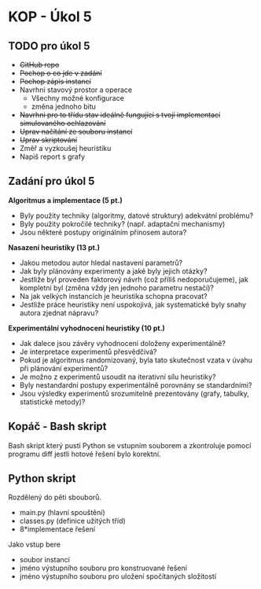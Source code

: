 KOP - Úkol 5
============
## TODO pro úkol 5
- ~~GitHub repo~~
- ~~Pochop o co jde v zadání~~
- ~~Pochop zápis instancí~~ 
- Navrhni stavový prostor a operace
  - Všechny možné konfigurace
  - změna jednoho bitu  
- ~~Navrhni pro to třídu stav ideálně fungující s tvojí implementací simulovaného ochlazování~~ 
- ~~Uprav načítání ze souboru instancí~~ 
- ~~Uprav skriptování~~ 
- Změř a vyzkoušej heuristiku 
- Napiš report s grafy

## Zadání pro úkol 5
**Algoritmus a implementace (5 pt.)**
  - Byly použity techniky (algoritmy, datové struktury) adekvátní problému?
  - Byly použity pokročilé techniky? (např. adaptační mechanismy)
  - Jsou některé postupy originálním přínosem autora?

**Nasazení heuristiky (13 pt.)** 
- Jakou metodou autor hledal nastavení parametrů?
- Jak byly plánovány experimenty a jaké byly jejich otázky?
- Jestliže byl proveden faktorový návrh (což příliš nedoporučujeme), jak kompletní byl (změna vždy jen jednoho parametru nestačí)?
- Na jak velkých instancích je heuristika schopna pracovat?
- Jestliže práce heuristiky není uspokojivá, jak systematické byly snahy autora zjednat nápravu?

**Experimentální vyhodnocení heuristiky (10 pt.)**
- Jak dalece jsou závěry vyhodnocení doloženy experimentálně?
- Je interpretace experimentů přesvědčivá?
- Pokud je algoritmus randomizovaný, byla tato skutečnost vzata v úvahu při plánování experimentů?
- Je možno z experimentů usoudit na iterativní sílu heuristiky?
- Byly nestandardní postupy experimentálně porovnány se standardními?
- Jsou výsledky experimentů srozumitelně prezentovány (grafy, tabulky, statistické metody)?


## Kopáč - Bash skript
Bash skript který pustí Python se vstupním souborem a zkontroluje pomocí programu diff jestli hotové řešení bylo korektní.

## Python skript
Rozdělený do pěti sbouborů.
 - main.py (hlavní spouštění)
 - classes.py (definice užitých tříd)
 - 8*implementace řešení

Jako vstup bere 
- soubor instancí
- jméno výstupního souboru pro konstruované řešení
- jméno výstupního souboru pro uložení spočítaných složitostí
